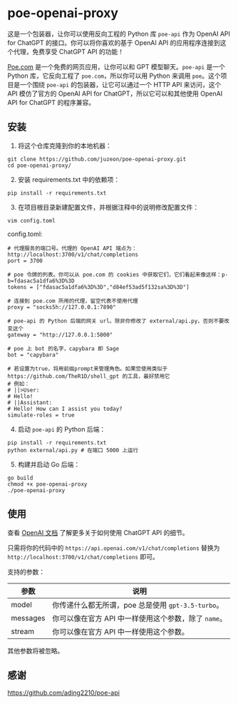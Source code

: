 # poe-openai-proxy

这是一个包装器，让你可以使用反向工程的 Python 库 `poe-api` 作为 OpenAI API for ChatGPT 的接口。你可以将你喜欢的基于 OpenAI API 的应用程序连接到这个代理，免费享受 ChatGPT API 的功能！

[Poe.com](https://poe.com/) 是一个免费的网页应用，让你可以和 GPT 模型聊天。`poe-api` 是一个 Python 库，它反向工程了 `poe.com`，所以你可以用 Python 来调用 `poe`。这个项目是一个围绕 `poe-api` 的包装器，让它可以通过一个 HTTP API 来访问，这个 API 模仿了官方的 OpenAI API for ChatGPT，所以它可以和其他使用 OpenAI API for ChatGPT 的程序兼容。

## 安装

1. 将这个仓库克隆到你的本地机器：

```
git clone https://github.com/juzeon/poe-openai-proxy.git
cd poe-openai-proxy/
```

2. 安装 requirements.txt 中的依赖项：

```
pip install -r requirements.txt
```

3. 在项目根目录新建配置文件，并根据注释中的说明修改配置文件：

```
vim config.toml
```

config.toml:

```
# 代理服务的端口号。代理的 OpenAI API 端点为：http://localhost:3700/v1/chat/completions
port = 3700

# poe 令牌的列表。你可以从 poe.com 的 cookies 中获取它们，它们看起来像这样：p-b=fdasac5a1dfa6%3D%3D
tokens = ["fdasac5a1dfa6%3D%3D","d84ef53ad5f132sa%3D%3D"]

# 连接到 poe.com 所用的代理，留空代表不使用代理
proxy = "socks5h://127.0.0.1:7890"

# poe-api 的 Python 后端的网关 url。除非你修改了 external/api.py，否则不要改变这个
gateway = "http://127.0.0.1:5000"

# poe 上 bot 的名字，capybara 即 Sage
bot = "capybara"

# 若设置为true，将用前缀prompt来管理角色。如果您使用类似于 https://github.com/TheR1D/shell_gpt 的工具，最好禁用它
# 例如：
# ||>User:
# Hello!
# ||Assistant:
# Hello! How can I assist you today?
simulate-roles = true
```

4. 启动 `poe-api` 的 Python 后端：

```
pip install -r requirements.txt
python external/api.py # 在端口 5000 上运行
```

5. 构建并启动 Go 后端：

```
go build
chmod +x poe-openai-proxy
./poe-openai-proxy
```

## 使用

查看 [OpenAI 文档](https://platform.openai.com/docs/api-reference/chat/create) 了解更多关于如何使用 ChatGPT API 的细节。

只需将你的代码中的 `https://api.openai.com/v1/chat/completions` 替换为 `http://localhost:3700/v1/chat/completions` 即可。

支持的参数：

| 参数     | 说明                                                 |
| -------- | ---------------------------------------------------- |
| model    | 你传递什么都无所谓，poe 总是使用 `gpt-3.5-turbo`。   |
| messages | 你可以像在官方 API 中一样使用这个参数，除了 `name`。 |
| stream   | 你可以像在官方 API 中一样使用这个参数。              |

其他参数将被忽略。

## 感谢

<https://github.com/ading2210/poe-api>